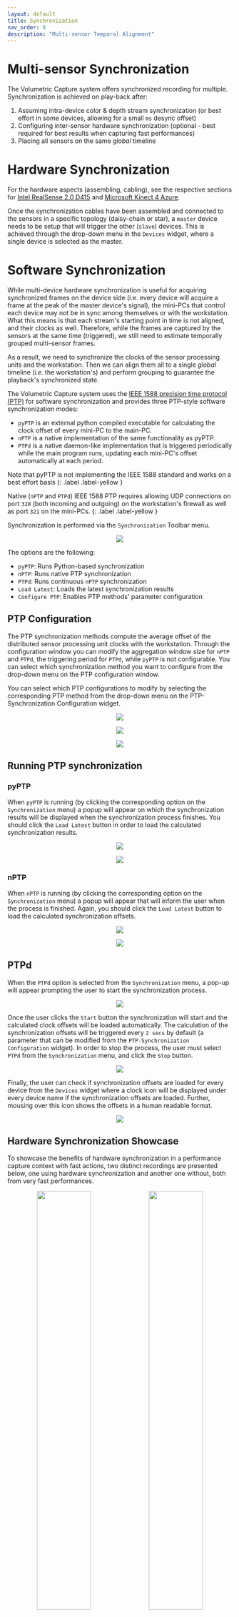 ```yaml
---
layout: default
title: Synchronization
nav_order: 8
description: "Multi-sensor Temporal Alignment"
---
```


# Multi-sensor Synchronization
The Volumetric Capture system offers synchronized recording for multiple.
Synchronization is achieved on play-back after:

1. Assuming intra-device color & depth stream synchronization (or best effort in some devices, allowing for a small `ms` desync offset)
2. Configuring inter-sensor hardware synchronization (optional - best required for best results when capturing fast performances)
3. Placing all sensors on the same _global_ timeline

# Hardware Synchronization

For the hardware aspects (assembling, cabling), see the respective sections for [Intel RealSense 2.0 D415](../hardware/rs2_hardware) and [Microsoft Kinect 4 Azure](../hardware/k4a_hardware).

Once the synchronization cables have been assembled and connected to the sensors in a specific topology (daisy-chain or star), a `master` device needs to be setup that will trigger the other (`slave`) devices.
This is achieved through the drop-down menu in the `Devices` widget, where a single device is selected as the master.

# Software Synchronization 

While multi-device hardware synchronization is useful for acquiring synchronized frames on the device side (i.e. every device will acquire a frame at the peak of the master device's signal), the mini-PCs that control each device may not be in sync among themselves or with the workstation.
What this means is that each stream's starting point in time is not aligned, and their clocks as well.
Therefore, while the frames are captured by the sensors at the same time (triggered), we still need to estimate temporally grouped multi-sensor frames. 

As a result, we need to synchronize the clocks of the sensor processing units and the workstation.
Then we can align them all to a single _global_ timeline (_i.e._ the workstation's) and perform grouping to guarantee the playback's synchronized state.

The Volumetric Capture system uses the [IEEE 1588 precision time protocol (PTP)](https://en.wikipedia.org/wiki/Precision_Time_Protocol) for software synchronization and provides three PTP-style software synchronization modes:

* `pyPTP` is an external python compiled executable for calculating the clock offset of every mini-PC to the main-PC.
* `nPTP` is a native implementation of the same functionality as pyPTP.
* `PTPd` is a native daemon-like implementation that is triggered periodically while the main program runs, updating each mini-PC's offset automatically at each period.

Note that pyPTP is not implementing the IEEE 1588 standard and works on a best effort basis
{: .label .label-yellow }

Native (`nPTP` and `PTPd`) IEEE 1588 PTP requires allowing UDP connections on port `320` (both incoming and outgoing) on the workstation's firewall as well as port `321` on the mini-PCs.
{: .label .label-yellow }

Synchronization is performed via the `Synchronization` Toolbar menu.

<p align="center">
    <img src="../../assets/images/toolbar_sync.png"/>
</p>

The options are the following:
* `pyPTP`: Runs Python-based synchronization
* `nPTP`: Runs native PTP synchronization
* `PTPd`: Runs continuous `nPTP` synchronization
* `Load Latest`: Loads the latest synchronization results
* `Configure PTP`: Enables PTP methods' parameter configuration

## PTP Configuration
The PTP synchronization methods compute the average offset of the distributed sensor processing unit clocks with the workstation. 
Through the configuration window you can modify the aggregation window size for `nPTP` and `PTPd`, the triggering period for `PTPd`, while `pyPTP` is not configurable. 
You can select which synchronization method you want to configure from the drop-down menu on the PTP configuration window.

You can select which PTP configurations to modify by selecting the corresponding PTP method from the drop-down menu on the PTP-Synchronization Configuration widget.

<p align="center">
    <img src="../../assets/images/ptp_settings.png"/>
</p>

<p align="center">
    <img src="../../assets/images/nptp_settings.png"/>
</p>

<p align="center">
    <img src="../../assets/images/ptpd_settings.png"/>
</p>

## Running PTP synchronization

### pyPTP

When `pyPTP` is running (by clicking the corresponding option on the `Synchronization` menu) a popup will appear on which the synchronization results will be displayed when the synchronization process finishes. 
You should click the `Load Latest` button in order to load the calculated synchronization results.

<p align="center">
    <img src="../../assets/images/pyPTP_syncing.png"/>
</p>

<p align="center">
    <img src="../../assets/images/pyPTP_load_latest.png"/>
</p>

### nPTP

When `nPTP` is running (by clicking the corresponding option on the `Synchronization` menu) a popup will appear that will inform the user when the process is finished. 
Again, you should click the `Load Latest` button to load the calculated synchronization offsets.

<p align="center">
    <img src="../../assets/images/nptp_synchronization.png">
</p>

<p align="center">
    <img src="../../assets/images/nptp_completed.png">
</p>

## PTPd

When the `PTPd` option is selected from the `Synchronization` menu, a pop-up will appear prompting the user to start the synchronization process.

<p align="center">
    <img src="../../assets/images/ptpd_synchronization.png">
</p>

Once the user clicks the `Start` button the synchronization will start and the calculated clock offsets will be loaded automatically. 
The calculation of the synchronization offsets will be triggered every `2 secs` by default (a parameter that can be modified from the `PTP-Synchronization Configuration` widget). 
In order to stop the process, the user must select `PTPd` from the `Synchronization` menu, and click the `Stop` button.

<p align="center">
    <img src="../../assets/images/ptpd_stop.png"/>
</p>
 
Finally, the user can check if synchronization offsets are loaded for every device from the `Devices` widget where a clock icon will be displayed under every device name if the synchronization offsets are loaded.
Further, mousing over this icon shows the offsets in a human readable format.

<p align="center">
    <img src="../../assets/images/sync_connection.png"/>
</p>

## Hardware Synchronization Showcase

To showcase the benefits of hardware synchronization in a performance capture context with fast actions, two distinct recordings are presented below, one using hardware synchronization and another one without, both from very fast performances. 

<p align="center">
    <img width="49%" src="../../assets/images/hw_sync.png"/>
    <img width="49%" src="../../assets/images/no_hw_sync.png"/>
</p>

On the left side, we have _hardware synchronization_ enabled, where it is apparent that the volume of the fast moving limbs are better preserved compared to the right side which has _no hardware synchronization_ where each partial view is split.

Note that these recordings were conducted with K4A which due to its time-of-flight principle, integrates 4 measurements. This adds an inherent error factor during fast motions.
{: .label .label-purple }